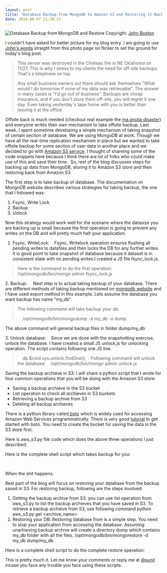 ```yaml
---
layout: post
title: "Database Backup from MongoDB to Amazon S3 and Restoring it Back."
date: 2014-08-07 21:20:23
---
```


![Database Backup from MongoDB and Restore ][1]
Copyright: [John Boston][2]

I couldn't have asked for better picture for my blog entry. I am going to use [John's words][3] straight from this photo page on flicker to set the ground for today's blog post.

> This server was destroyed in the Choteau fire in NE Oklahoma on 11/27. This is why I stress to my clients the need for off-site backups. That's a telephone on top.
>
> Any small business owners out there should ask themselves "What would I do tomorrow if none of my data was retrievable". The answer in many cases is "I'd go out of business". Backups are cheap insurance, and if you don't store them off-site, you will regret it one day. Even taking yesterday's tape home with you is better than leaving it at the office.

Offsite back is much needed (checkout real example the [ma.gnolia disaster][4]) and everyone writes their own mechanism to take offsite backup. Last week, I spent sometime developing a simple mechanism of taking snapshot of certain section of database. We are using MongoDB at work. Though we have all the real-time replication mechanism in place but we wanted to take offsite backup for some section of user data in another place and we decided to go with [Amazon S3 service][5]. I thought of shareing some of the code snippets here because I think there are lot of foIks who could make use of this and save their time.  So, rest of the blog discusses steps for backing up data from MongoDB, storing it to Amazon S3 store and then restoring back from Amazon S3.

The first step is to take backup of database. The documentation on MongoDB website describes various strategies for taking backup, the one that I followed was:

1. Fsync, Write Lock
2. Backup
3. Unlock

Now this strategy would work well for the scenario where the datasize you are backing up is small because the first operation is going to prevent any writes on the DB and will pretty much halt your application.

1. Fsync, WriteLock:
   Fsync, Writelock operation ensures flushing all pending writes to datafiles and then locks the DB for any further writes. It is good point to take snapshot of database because it dataset is in consistent state with no pending writes.I created a JS file fsync_lock.js.

> Here is the command to do the first operation:
        /opt/mongodb/bin/mongo admin fsync_lock.js

2\. Backup:
    Next step is to actual taking backup of your database. There are different methods of taking backup mentioned on [mongodb website][6] and I have used export method in this example. Lets assume the database you want backup has name "my_db".

> The following command will take backup your db.
>
>     /opt/mongodb/bin/mongodump -d my_db -o dump

The above command will general backup files in folder dump/my_db

3\. Unlock database:
   Since we are done with the snapshotting exercise, unlock the database. I have created a small JS unlock.js for unlocking operation. The script contains following one JS line.

>     db.$cmd.sys.unlock.findOne();
   Following command will unlock the database:
   /opt/mongodb/bin/mongo admin unlock.js

Saving the backup archieve in S3:
I will share a python script that I wrote for four common operations that you will be doing with the Amazon S3 store:

* Saving a backup archieve in the S3 bucket
* List operation to check all archieves in S3 buckets
* Retrieving a backup archive from S3
* Deleting all backup archieves

There is a python library called[ boto][7] which is widely used for accessing Amazon Web Services programmatically. There is very good [tutorial][8] to get started with boto. You need to create the bucket for saving the data in the S3 store first.

Here is aws_s3.py file code which does the above three operations I just described.

Here is the complete shell script which takes backup for you:

 

When the shit happens:

Rest part of the blog will focus on restoring your database from the backup saved in S3. For restoring backup, following are the steps involved:

1. Getting the backup archive from S3: you can use list operation from aws_s3.py to list the backup archieves that you have saved in S3. To retrieve a backup archieve from S3, use following command
python aws_s3.py get <archive_name>
2. Restoring your DB: Restoring database from is a simple step. You need to stop your application from accessing the database.
Assuming unarhieving backup archive will create a directory dump which contains my_db folder with all the files.
/opt/mongodb/bin/mongorestore -d my_db dump/my_db

Here is a complete shell script to do the complete restore operation:

This is pretty much it. Let me know your comments or reply me at [@_sunil_][9] incase you face any trouble you face using these scripts.

[1]: http://farm1.static.flickr.com/35/68017710_123de4638c.jpg
[2]: http://flickr.com/photos/roadhunter/68017710/sizes/m/ "Flickr"
[3]: http://www.flickr.com/photos/roadhunter/68017710/in/dateposted/
[4]: http://www.wired.com/epicenter/2009/01/magnolia-suffer/
[5]: http://aws.amazon.com/s3/
[6]: http://www.mongodb.org/display/DOCS/Backups
[7]: http://code.google.com/p/boto/
[8]: http://boto.s3.amazonaws.com/index.html
[9]: http://www.twitter.com/_sunil_
